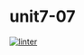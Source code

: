 # unit7-07
[![linter](https://github.com/Amanda-Groulx/unit7-07/workflows/linter/badge.svg)](https://github.com/marketplace/actions/super-linter)
